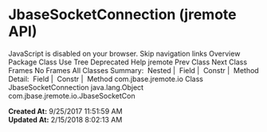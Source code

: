 # JbaseSocketConnection (jremote   API)

JavaScript is disabled on your browser. Skip navigation links Overview Package Class Use Tree Deprecated Help jremote Prev Class Next Class Frames No Frames All Classes Summary:  Nested |  Field |  Constr |  Method Detail:  Field |  Constr |  Method com.jbase.jremote.io Class JbaseSocketConnection java.lang.Object com.jbase.jremote.io.JbaseSocketCon  

**Created At:** 9/25/2017 11:51:59 AM  
**Updated At:** 2/15/2018 8:02:13 AM  

